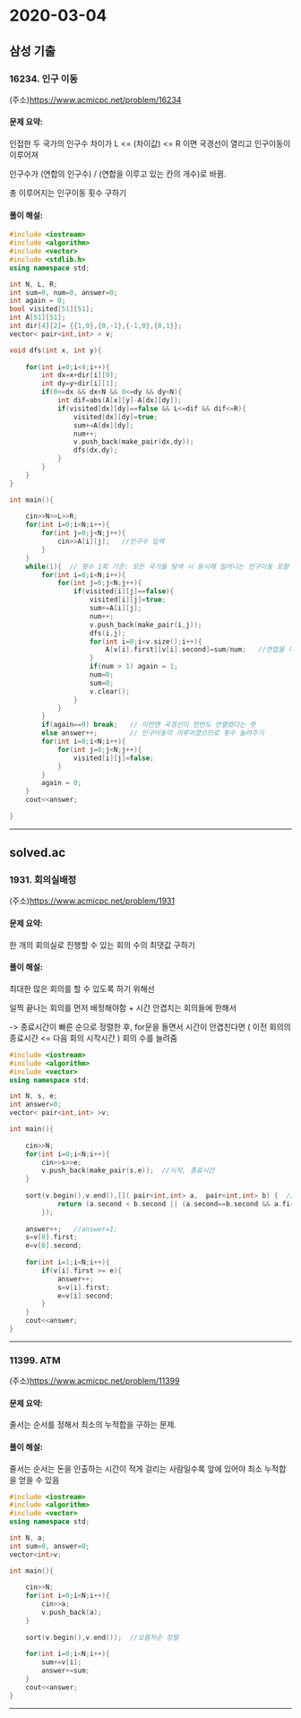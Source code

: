 # 2020-03-04
## 삼성 기출

### 16234. 인구 이동 
(주소)https://www.acmicpc.net/problem/16234


#### 문제 요약:

인접한 두 국가의 인구수 차이가 L <=  (차이값)  <= R  이면 국경선이 열리고 인구이동이 이루어져 

인구수가  (연합의 인구수) / (연합을 이루고 있는 칸의 개수)로 바뀜.

총 이루어지는 인구이동 횟수 구하기

#### 풀이 해설:



```c++
#include <iostream>
#include <algorithm>
#include <vector>
#include <stdlib.h>
using namespace std;

int N, L, R;
int sum=0, num=0, answer=0;
int again = 0;
bool visited[51][51];
int A[51][51];
int dir[4][2]= {{1,0},{0,-1},{-1,0},{0,1}};
vector< pair<int,int> > v;

void dfs(int x, int y){
    
    for(int i=0;i<4;i++){
        int dx=x+dir[i][0];
        int dy=y+dir[i][1];
        if(0<=dx && dx<N && 0<=dy && dy<N){
            int dif=abs(A[x][y]-A[dx][dy]);
            if(visited[dx][dy]==false && L<=dif && dif<=R){
                visited[dx][dy]=true;
                sum+=A[dx][dy];
                num++;
                v.push_back(make_pair(dx,dy));
                dfs(dx,dy);
            }
        }
    }
}

int main(){
    
    cin>>N>>L>>R;
    for(int i=0;i<N;i++){
        for(int j=0;j<N;j++){
            cin>>A[i][j];   //인구수 입력
        }
    }
    while(1){  // 횟수 1회 기준: 모든 국가들 탐색 시 동시에 일어나는 인구이동 포함
        for(int i=0;i<N;i++){
            for(int j=0;j<N;j++){
                if(visited[i][j]==false){
                    visited[i][j]=true;
                    sum+=A[i][j];
                    num++;
                    v.push_back(make_pair(i,j));
                    dfs(i,j);
                    for(int i=0;i<v.size();i++){
                        A[v[i].first][v[i].second]=sum/num;   //연합을 이루고있는 국가들의 값 갱신
                    }
                    if(num > 1) again = 1;
                    num=0;
                    sum=0;
                    v.clear();
                }
            }
        }
        if(again==0) break;   // 이번엔 국경선이 한번도 안열렸다는 뜻
        else answer++;        // 인구이동이 이루어졌으므로 횟수 늘려주기
        for(int i=0;i<N;i++){
            for(int j=0;j<N;j++){
                visited[i][j]=false;
            }
        }
        again = 0;
    }
    cout<<answer;
    
}

```

---



## solved.ac

### 1931. 회의실배정 
(주소)https://www.acmicpc.net/problem/1931


#### 문제 요약:

한 개의 회의실로 진행할 수 있는 회의 수의 최댓값 구하기

#### 풀이 해설:

최대한 많은 회의를 할 수 있도록 하기 위해선

일찍 끝나는 회의를 먼저 배정해야함 + 시간 안겹치는 회의들에 한해서

-> 종료시간이 빠른 순으로 정렬한 후, for문을 돌면서 시간이 안겹친다면 ( 이전 회의의 종료시간 <= 다음 회의 시작시간 ) 회의 수를 늘려줌


```c++
#include <iostream>
#include <algorithm>
#include <vector>
using namespace std;

int N, s, e;
int answer=0;
vector< pair<int,int> >v;

int main(){
    
    cin>>N;
    for(int i=0;i<N;i++){
        cin>>s>>e;
        v.push_back(make_pair(s,e));  //시작, 종료시간
    }
    
    sort(v.begin(),v.end(),[]( pair<int,int> a,  pair<int,int> b) {  //종료시간이 빠른 순으로 정렬
            return (a.second < b.second || (a.second==b.second && a.first<b.first));
        });
    
    answer++;   //answer=1;
    s=v[0].first;
    e=v[0].second;
    
    for(int i=1;i<N;i++){
        if(v[i].first >= e){
            answer++;
            s=v[i].first;
            e=v[i].second;
        }
    }
    cout<<answer;
}


```


---

### 11399. ATM
(주소)https://www.acmicpc.net/problem/11399


#### 문제 요약:

줄서는 순서를 정해서 최소의 누적합을 구하는 문제. 

#### 풀이 해설:


줄서는 순서는 돈을 인출하는 시간이 적게 걸리는 사람일수록 앞에 있어야 최소 누적합을 얻을 수 있음


```c++
#include <iostream>
#include <algorithm>
#include <vector>
using namespace std;

int N, a;
int sum=0, answer=0;
vector<int>v;

int main(){
    
    cin>>N;
    for(int i=0;i<N;i++){
        cin>>a;
        v.push_back(a);
    }
    
    sort(v.begin(),v.end());  //오름차순 정렬
    
    for(int i=0;i<N;i++){
        sum+=v[i];
        answer+=sum;
    }
    cout<<answer;
}

```


---

